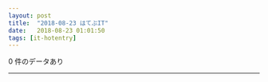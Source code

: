 ```yaml
---
layout: post
title:  "2018-08-23 はてぶIT"
date:   2018-08-23 01:01:50
tags: [it-hotentry]
---
```

0 件のデータあり

<hr>
